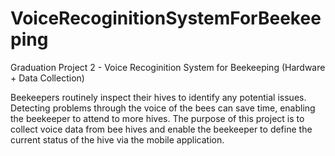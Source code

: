 # VoiceRecoginitionSystemForBeekeeping
Graduation Project 2 - Voice Recoginition System for Beekeeping (Hardware + Data Collection)

Beekeepers routinely inspect their hives to identify any potential issues.
Detecting problems through the voice of the bees can save time, enabling the beekeeper to attend to more hives.
The purpose of this project is to collect voice data from bee hives and enable the beekeeper to define the current status of the hive via the mobile application.
